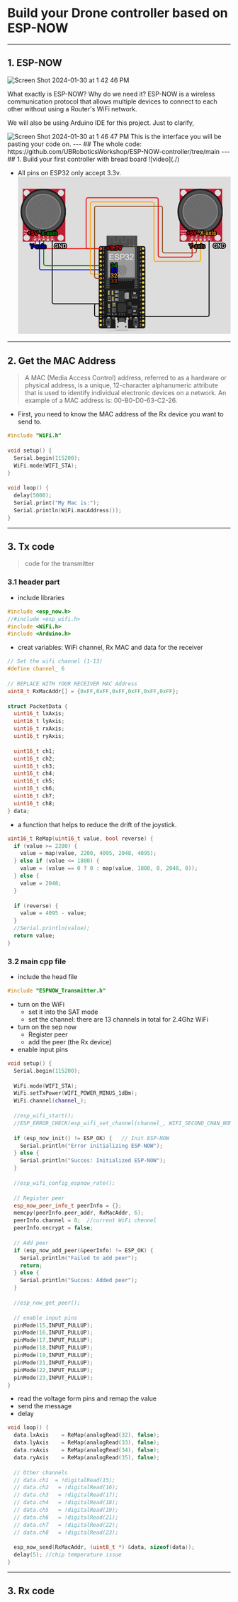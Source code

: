 # Build your Drone controller based on ESP-NOW

---
## 1. ESP-NOW
<img width="504" alt="Screen Shot 2024-01-30 at 1 42 46 PM" src="https://github.com/UBRoboticsWorkshop/WorkShops_S2_24/assets/110237339/8a347019-ef6e-47d4-b4ee-2bd310d4d13a">


What exactly is ESP-NOW? Why do we need it?
ESP-NOW is a wireless communication protocol that allows multiple devices to connect to each other without using a Router's WiFi network.

We will also be using Arduino IDE for this project. Just to clarify, 

<img width="286" alt="Screen Shot 2024-01-30 at 1 46 47 PM" src="https://github.com/UBRoboticsWorkshop/WorkShops_S2_24/assets/110237339/46bb8232-e9e3-46d9-a980-0b753890bb8c">
This is the interface you will be pasting your code on. 
---
## The whole code: https://github.com/UBRoboticsWorkshop/ESP-NOW-controller/tree/main
---
## 1. Build your first controller with bread board
![video](./)

- All pins on ESP32 only accept 3.3v.
![Schematic diagram](./pictures/WhatsApp%20Image%202024-01-29%20at%2000.14.45_c7931bff.jpg)
---
## 2. Get the MAC Address

> A MAC (Media Access Control) address, referred to as a hardware or physical address, is a unique, 12-character alphanumeric attribute that is used to identify individual electronic devices on a network. An example of a MAC address is: 00-B0-D0-63-C2-26.

- First, you need to know the MAC address of the Rx device you want to send to.

```cpp
#include "WiFi.h"
 
void setup() {
  Serial.begin(115200);
  WiFi.mode(WIFI_STA);
}
 
void loop() {
  delay(5000);
  Serial.print("My Mac is:");
  Serial.println(WiFi.macAddress());
}

```

---
## 3. Tx code
> code for the transmitter
### 3.1 header part
- include libraries
```cpp
#include <esp_now.h>
//#include <esp_wifi.h>
#include <WiFi.h>
#include <Arduino.h>
```

- creat variables: WiFi channel, Rx MAC and data for the receiver 
```cpp
// Set the wifi channel (1-13)
#define channel_ 6

// REPLACE WITH YOUR RECEIVER MAC Address
uint8_t RxMacAddr[] = {0xFF,0xFF,0xFF,0xFF,0xFF,0xFF};

struct PacketData {
  uint16_t lxAxis;
  uint16_t lyAxis;
  uint16_t rxAxis;
  uint16_t ryAxis;
 
  uint16_t ch1;
  uint16_t ch2;
  uint16_t ch3;
  uint16_t ch4;  
  uint16_t ch5;
  uint16_t ch6;
  uint16_t ch7;
  uint16_t ch8;  
} data;
```

- a function that helps to reduce the drift of the joystick.
```cpp
uint16_t ReMap(uint16_t value, bool reverse) {
  if (value >= 2200) {
    value = map(value, 2200, 4095, 2048, 4095);
  } else if (value <= 1800) {
    value = (value == 0 ? 0 : map(value, 1800, 0, 2048, 0));
  } else {
    value = 2048;
  }

  if (reverse) {
    value = 4095 - value;
  }
  //Serial.println(value);  
  return value;
}
```
### 3.2 main cpp file
- include the head file
```cpp
#include "ESPNOW_Transmitter.h"
```


- turn on the WiFi
    - set it into the SAT mode
    - set the channel: there are 13 channels in total for 2.4Ghz WiFi
- turn on the sep now
    - Register peer
    - add the peer (the Rx device)
- enable input pins
```cpp
void setup() {
  Serial.begin(115200);

  WiFi.mode(WIFI_STA);
  WiFi.setTxPower(WIFI_POWER_MINUS_1dBm);
  WiFi.channel(channel_);

  //esp_wifi_start();
  //ESP_ERROR_CHECK(esp_wifi_set_channel(channel_, WIFI_SECOND_CHAN_NONE));

  if (esp_now_init() != ESP_OK) {   // Init ESP-NOW
    Serial.println("Error initializing ESP-NOW");
  } else {
    Serial.println("Succes: Initialized ESP-NOW");
  }

  //esp_wifi_config_espnow_rate();
  
  // Register peer
  esp_now_peer_info_t peerInfo = {};
  memcpy(peerInfo.peer_addr, RxMacAddr, 6);
  peerInfo.channel = 0;  //current WiFi chennel
  peerInfo.encrypt = false;
  
  // Add peer        
  if (esp_now_add_peer(&peerInfo) != ESP_OK) {
    Serial.println("Failed to add peer");
    return;
  } else {
    Serial.println("Succes: Added peer");
  } 

  //esp_now_get_peer();

  // enable input pins
  pinMode(15,INPUT_PULLUP);
  pinMode(16,INPUT_PULLUP);
  pinMode(17,INPUT_PULLUP);
  pinMode(18,INPUT_PULLUP); 
  pinMode(19,INPUT_PULLUP);
  pinMode(21,INPUT_PULLUP);
  pinMode(22,INPUT_PULLUP);
  pinMode(23,INPUT_PULLUP); 
}
```

- read the voltage form pins and remap the value
- send the message
- delay
```cpp
void loop() {
  data.lxAxis    = ReMap(analogRead(32), false);
  data.lyAxis    = ReMap(analogRead(33), false);
  data.rxAxis    = ReMap(analogRead(34), false);
  data.ryAxis    = ReMap(analogRead(35), false);

  // Other channels
  // data.ch1  = !digitalRead(15);
  // data.ch2   = !digitalRead(16);
  // data.ch3   = !digitalRead(17);
  // data.ch4   = !digitalRead(18);
  // data.ch5   = !digitalRead(19);
  // data.ch6   = !digitalRead(21);
  // data.ch7   = !digitalRead(22);
  // data.ch8   = !digitalRead(23);  
  
  esp_now_send(RxMacAddr, (uint8_t *) &data, sizeof(data));
  delay(5); //chip temperature issue
}

```

---
## 3. Rx code
